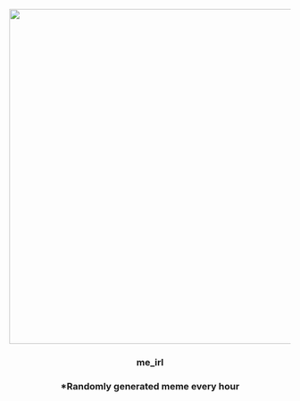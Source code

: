 <p align="center">
        <img src="https://i.redd.it/ws9ndgcyzdv81.png" width="600" height="600">
        </p>
        <h3 align="center">me_irl</h3>
        <h3 align="center">*Randomly generated meme every hour</h3>
    